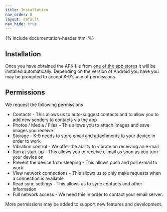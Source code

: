 ```yaml
---
title: Installation
nav_order: 0 
layout: default
nav_hide: true 
---
```


{% include documentation-header.html %}

## Installation

Once you have obtained the APK file from <a href="/download.html">one of the app stores</a> it will be installed 
automatically. Depending on the version of Android you have you may be prompted to accept K-9's use of permissions.

## Permissions

We request the following permissions

* Contacts - This allows us to auto-suggest contacts and to allow you to add new senders to contacts via the app
* Photos / Media / Files - This allows you to attach images and save images you receive
* Storage - K-9 needs to store email and attachments to your device in order to work
* Vibration control - We offer the ability to vibrate on receiving an e-mail
* Run at start-up - This allows you to receive e-mail as soon as you turn your device on
* Prevent the device from sleeping - This allows push and poll e-mail to work
* View network connections - This allows us to only make requests when a connection is available
* Read sync settings - This allows us to sync contacts and other information
* Full network access - We need this in order to contact your email server.

More permissions may be added to support new features and development.
